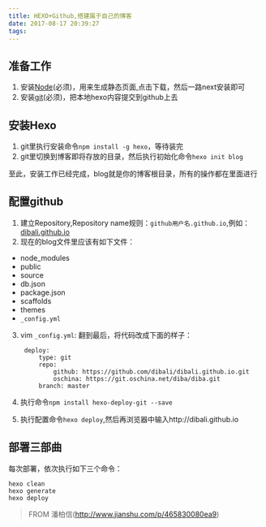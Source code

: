 ```yaml
---
title: HEXO+Github,搭建属于自己的博客
date: 2017-08-17 20:39:27
tags:
---
```


## 准备工作
1. 安装[Node](https://nodejs.org)(必须)，用来生成静态页面,点击下载，然后一路next安装即可
2. 安装[git](https://git-scm.com/downloads)(必须)，把本地hexo内容提交到github上去

## 安装Hexo
1. git里执行安装命令`npm install -g hexo`，等待装完
2. git里切换到博客即将存放的目录，然后执行初始化命令`hexo init blog`

至此，安装工作已经完成，blog就是你的博客根目录，所有的操作都在里面进行

## 配置github
1. 建立Repository,Repository name规则：`github用户名.github.io`,例如：[dibali.github.io](https://dibali.github.io)
2. 现在的blog文件里应该有如下文件：

- node_modules
- public  
- source  
- db.json
- package.json
- scaffolds  
- themes
- `_config.yml`

3. vim `_config.yml`:
翻到最后，将代码改成下面的样子：

		deploy:
			type: git
			repo:
				github: https://github.com/dibali/dibali.github.io.git
				oschina: https://git.oschina.net/diba/diba.git
			branch: master

4. 执行命令`npm install hexo-deploy-git --save`
5. 执行配置命令`hexo deploy`,然后再浏览器中输入http://dibali.github.io

## 部署三部曲
每次部署，依次执行如下三个命令：

```
hexo clean
hexo generate
hexo deploy
```

> FROM  潘柏信(http://www.jianshu.com/p/465830080ea9)
